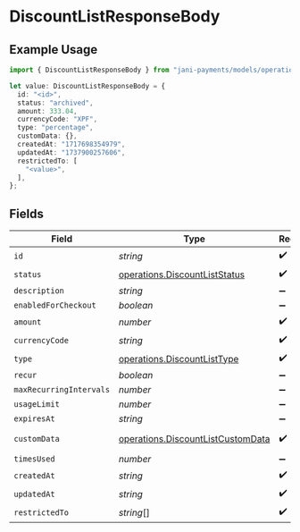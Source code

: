 # DiscountListResponseBody

## Example Usage

```typescript
import { DiscountListResponseBody } from "jani-payments/models/operations";

let value: DiscountListResponseBody = {
  id: "<id>",
  status: "archived",
  amount: 333.04,
  currencyCode: "XPF",
  type: "percentage",
  customData: {},
  createdAt: "1717698354979",
  updatedAt: "1737900257606",
  restrictedTo: [
    "<value>",
  ],
};
```

## Fields

| Field                                                                                  | Type                                                                                   | Required                                                                               | Description                                                                            |
| -------------------------------------------------------------------------------------- | -------------------------------------------------------------------------------------- | -------------------------------------------------------------------------------------- | -------------------------------------------------------------------------------------- |
| `id`                                                                                   | *string*                                                                               | :heavy_check_mark:                                                                     | N/A                                                                                    |
| `status`                                                                               | [operations.DiscountListStatus](../../models/operations/discountliststatus.md)         | :heavy_check_mark:                                                                     | N/A                                                                                    |
| `description`                                                                          | *string*                                                                               | :heavy_minus_sign:                                                                     | N/A                                                                                    |
| `enabledForCheckout`                                                                   | *boolean*                                                                              | :heavy_minus_sign:                                                                     | N/A                                                                                    |
| `amount`                                                                               | *number*                                                                               | :heavy_check_mark:                                                                     | N/A                                                                                    |
| `currencyCode`                                                                         | *string*                                                                               | :heavy_check_mark:                                                                     | N/A                                                                                    |
| `type`                                                                                 | [operations.DiscountListType](../../models/operations/discountlisttype.md)             | :heavy_check_mark:                                                                     | N/A                                                                                    |
| `recur`                                                                                | *boolean*                                                                              | :heavy_minus_sign:                                                                     | N/A                                                                                    |
| `maxRecurringIntervals`                                                                | *number*                                                                               | :heavy_minus_sign:                                                                     | N/A                                                                                    |
| `usageLimit`                                                                           | *number*                                                                               | :heavy_minus_sign:                                                                     | N/A                                                                                    |
| `expiresAt`                                                                            | *string*                                                                               | :heavy_minus_sign:                                                                     | N/A                                                                                    |
| `customData`                                                                           | [operations.DiscountListCustomData](../../models/operations/discountlistcustomdata.md) | :heavy_check_mark:                                                                     | Any valid JSON value                                                                   |
| `timesUsed`                                                                            | *number*                                                                               | :heavy_minus_sign:                                                                     | N/A                                                                                    |
| `createdAt`                                                                            | *string*                                                                               | :heavy_check_mark:                                                                     | N/A                                                                                    |
| `updatedAt`                                                                            | *string*                                                                               | :heavy_check_mark:                                                                     | N/A                                                                                    |
| `restrictedTo`                                                                         | *string*[]                                                                             | :heavy_check_mark:                                                                     | N/A                                                                                    |